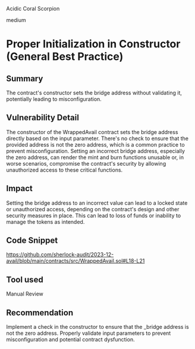 Acidic Coral Scorpion

medium

# Proper Initialization in Constructor (General Best Practice)

## Summary
The contract's constructor sets the bridge address without validating it, potentially leading to misconfiguration.

## Vulnerability Detail
The constructor of the WrappedAvail contract sets the bridge address directly based on the input parameter. There's no check to ensure that the provided address is not the zero address, which is a common practice to prevent misconfiguration. Setting an incorrect bridge address, especially the zero address, can render the mint and burn functions unusable or, in worse scenarios, compromise the contract's security by allowing unauthorized access to these critical functions.

## Impact
Setting the bridge address to an incorrect value can lead to a locked state or unauthorized access, depending on the contract's design and other security measures in place. This can lead to loss of funds or inability to manage the tokens as intended.

## Code Snippet
https://github.com/sherlock-audit/2023-12-avail/blob/main/contracts/src/WrappedAvail.sol#L18-L21

## Tool used

Manual Review

## Recommendation
Implement a check in the constructor to ensure that the _bridge address is not the zero address. Properly validate input parameters to prevent misconfiguration and potential contract dysfunction.